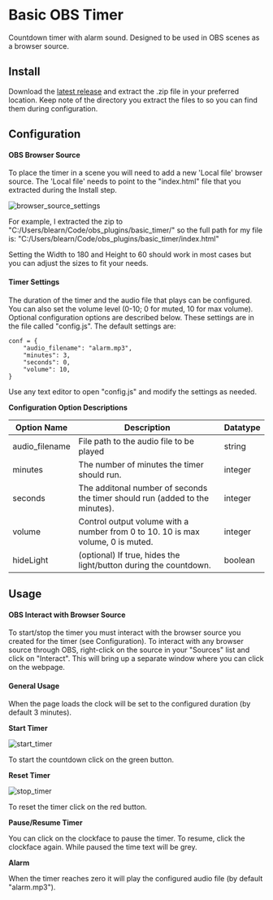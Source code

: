 # Basic OBS Timer

Countdown timer with alarm sound. Designed to be used in OBS scenes as a browser source.

## Install

Download the [latest release](https://github.com/learnb/basic_obs_timer/releases/download/v1.0/basic_obs_timer_v1-0.zip) and extract the .zip file in your preferred location. Keep note of the directory you extract the files to so you can find them during configuration.

## Configuration

#### OBS Browser Source

To place the timer in a scene you will need to add a new 'Local file' browser source. The 'Local file' needs to point to the "index.html" file that you extracted during the Install step.

![browser_source_settings](img/browser_source_settings.png)

For example, I extracted the zip to "C:/Users/blearn/Code/obs_plugins/basic_timer/" so the full path for my file is: "C:/Users/blearn/Code/obs_plugins/basic_timer/index.html"

Setting the Width to 180 and Height to 60 should work in most cases but you can adjust the sizes to fit your needs.

#### Timer Settings

The duration of the timer and the audio file that plays can be configured. You can also set the volume level (0-10; 0 for muted, 10 for max volume). Optional configuration options are described below. These settings are in the file called "config.js".  The default settings are:

```
conf = {
    "audio_filename": "alarm.mp3",
    "minutes": 3,
    "seconds": 0,
    "volume": 10,
}
```

Use any text editor to open "config.js" and modify the settings as needed.

__Configuration Option Descriptions__

|Option Name|Description|Datatype|
--|--|--
|audio_filename|File path to the audio file to be played|string|
|minutes|The number of minutes the timer should run.|integer|
|seconds|The additonal number of seconds the timer should run (added to the minutes). |integer|
|volume|Control output volume with a number from 0 to 10. 10 is max volume, 0 is muted.|integer|
|hideLight|(optional) If true, hides the light/button during the countdown.|boolean|

## Usage

#### OBS Interact with Browser Source

To start/stop the timer you must interact with the browser source you created for the timer (see Configuration). To interact with any browser source through OBS, right-click on the source in your "Sources" list and click on "Interact". This will bring up a separate window where you can click on the webpage.

#### General Usage

When the page loads the clock will be set to the configured duration (by default 3 minutes).

**Start Timer**

![start_timer](img/start_timer.png)

To start the countdown click on the green button.

**Reset Timer**

![stop_timer](img/stop_timer.png)

To reset the timer click on the red button.

**Pause/Resume Timer**

You can click on the clockface to pause the timer. To resume, click the clockface again. While paused the time text will be grey.

**Alarm**

When the timer reaches zero it will play the configured audio file (by default "alarm.mp3").

